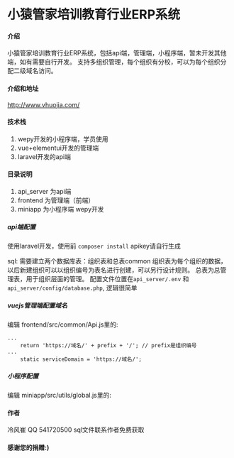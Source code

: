 # 小猿管家培训教育行业ERP系统

#### 介绍
小猿管家培训教育行业ERP系统，包括api端，管理端，小程序端，暂未开发其他端，如有需要自行开发。
支持多组织管理，每个组织有分校，可以为每个组织分配二级域名访问。

#### 介绍和地址
http://www.vhuojia.com/

#### 技术栈
1.  wepy开发的小程序端，学员使用
2.  vue+elementui开发的管理端
3.  laravel开发的api端

#### 目录说明

1.  api_server 为api端
2.  frontend 为管理端（前端）
3.  miniapp 为小程序端 wepy开发

##### api端配置

使用laravel开发，使用前 `composer install`
apikey请自行生成

sql:
需要建立两个数据库表：组织表和总表common
组织表为每个组织的数据，以后新建组织可以以组织编号为表名进行创建，可以另行设计规则。
总表为总管理表，用于组织层面的管理。
配置文件位置在`api_server/.env` 和 `api_server/config/database.php`, 逻辑很简单

##### vuejs管理端配置域名

编辑 frontend/src/common/Api.js里的:
```
...
    return 'https://域名/' + prefix + '/'; // prefix是组织编号  
...
    static serviceDomain = 'https://域名/';
```
##### 小程序配置

编辑 miniapp/src/utils/global.js里的:


#### 作者
冷风崔 QQ 541720500 
sql文件联系作者免费获取

#### 感谢您的捐赠:) 
